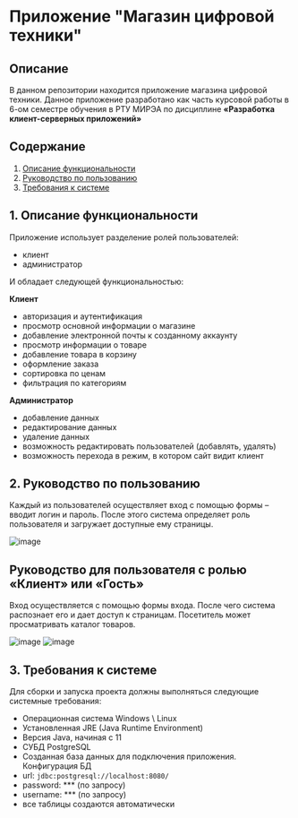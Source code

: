 # Приложение "Магазин цифровой техники"


## Описание
В данном репозитории находится приложение магазина цифровой техники. Данное приложение разработано как часть курсовой работы в 6-ом семестре обучения в РТУ МИРЭА по дисциплине **«Разработка клиент-серверных приложений»**

## Содержание
1. [Описание функциональности](#task0)
2. [Руководство по пользованию](#task1)
3. [Требования к системе](#task2)

## <a name="task0"></a> 1. Описание функциональности

Приложение использует разделение ролей пользователей:
- клиент
- администратор

И обладает следующей функциональностью:

**Клиент**
- авторизация и аутентификация
- просмотр основной информации о магазине
- добавление электронной почты к созданному аккаунту
- просмотр информации о товаре
- добавление товара в корзину
- оформление заказа
- сортировка по ценам
- фильтрация по категориям

**Администратор**
- добавление данных
- редактирование данных
- удаление данных
- возможность редактировать пользователей (добавлять, удалять)
- возможность перехода в режим, в котором сайт видит клиент

## <a name="task1"></a> 2. Руководство по пользованию

Каждый из пользователей осуществляет вход с помощью формы – вводит логин и пароль. После этого система определяет роль пользователя и загружает доступные ему страницы.

![image](https://user-images.githubusercontent.com/47516839/173169771-7849762f-00c9-4a20-b92c-12893ec41793.png)


## Руководство для пользователя с ролью «Клиент» или «Гость»

Вход осуществляется с помощью формы входа. После чего система распознает его и дает доступ к страницам. Посетитель может просматривать каталог товаров.


![image](https://user-images.githubusercontent.com/47516839/173169862-bad9cd1c-c789-4772-a435-102650d4bdee.png)
![image](https://user-images.githubusercontent.com/47516839/173169883-89e77d29-8132-4b4c-8e6b-b61fb407ccbb.png)

## <a name="task2"></a> 3. Требования к системе

Для сборки и запуска проекта должны выполняться следующие системные требования:
-	Операционная система Windows \ Linux
-	Установленная JRE (Java Runtime Environment)
-	Версия Java, начиная с 11
-	СУБД PostgreSQL
-	Созданная база данных для подключения приложения. Конфигурация БД
  - url: `jdbc:postgresql://localhost:8080/`
  - password: *** (по запросу)
  - username: *** (по запросу)
  - все таблицы создаются автоматически
